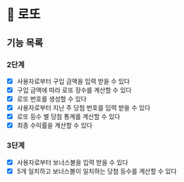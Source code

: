# 🚀 로또

## 기능 목록
### 2단계
- [x]  사용자로부터 구입 금액을 입력 받을 수 있다
- [x]  구입 금액에 따라 로또 장수를 계산할 수 있다
- [x]  로또 번호를 생성할 수 있다
- [x]  사용자로부터 지난 주 당첨 번호를 입력 받을 수 있다
- [x]  로또 등수 별 당첨 통계를 계산할 수 있다
- [x]  최종 수익률을 계산할 수 있다

### 3단계
- [x]  사용자로부터 보너스볼을 입력 받을 수 있다
- [x]  5개 일치하고 보너스볼이 일치하는 당첨 등수를 계산할 수 있다
